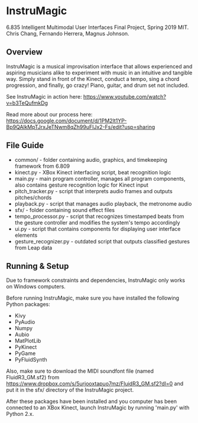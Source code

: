 # InstruMagic

6.835 Intelligent Multimodal User Interfaces Final Project, Spring 2019 MIT. Chris Chang, Fernando Herrera, Magnus Johnson.

## Overview

InstruMagic is a musical improvisation interface that allows experienced and aspiring musicians alike to experiment with music in an intuitive and tangible way. Simply stand in front of the Kinect, conduct a tempo, sing a chord progression, and finally, go crazy! Piano, guitar, and drum set not included.

See InstruMagic in action here: https://www.youtube.com/watch?v=b3TeQufmkDg

Read more about our process here: https://docs.google.com/document/d/1PM2lt1YP-Bp9QAlkMpTJrxJeTNwm8qZh99uFIJx2-Fs/edit?usp=sharing

## File Guide

- common/ - folder containing audio, graphics, and timekeeping framework from 6.809
- kinect.py - XBox Kinect interfacing script, beat recognition logic
- main.py - main program controller, manages all program components, also contains gesture recognition logic for Kinect input
- pitch_tracker.py - script that interprets audio frames and outputs pitches/chords
- playback.py - script that manages audio playback, the metronome audio
- sfx/ - folder containing sound effect files
- tempo_processor.py - script that recognizes timestamped beats from the gesture controller and modifies the system's tempo accordingly
- ui.py - script that contains components for displaying user interface elements
- gesture_recognizer.py - outdated script that outputs classified gestures from Leap data

## Running & Setup

Due to framework constraints and dependencies, InstruMagic only works on Windows computers.

Before running InstruMagic, make sure you have installed the following Python packages:
- Kivy
- PyAudio
- Numpy
- Aubio
- MatPlotLib
- PyKinect
- PyGame
- PyFluidSynth

Also, make sure to download the MIDI soundfont file (named FluidR3_GM.sf2) from https://www.dropbox.com/s/5urjooxtapuo7mz/FluidR3_GM.sf2?dl=0 and put it in the sfx/ directory of the InstruMagic project.

After these packages have been installed and you computer has been connected to an XBox Kinect, launch InstruMagic by running 'main.py' with Python 2.x.
